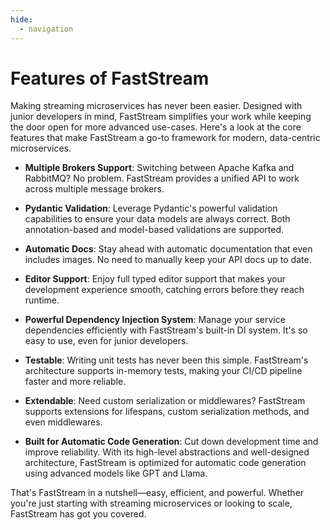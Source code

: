 ```yaml
---
hide:
  - navigation
---
```


# Features of FastStream

Making streaming microservices has never been easier. Designed with junior developers in mind, FastStream simplifies your work while keeping the door open for more advanced use-cases. Here's a look at the core features that make FastStream a go-to framework for modern, data-centric microservices.

- **Multiple Brokers Support**: Switching between Apache Kafka and RabbitMQ? No problem. FastStream provides a unified API to work across multiple message brokers.

- **Pydantic Validation**: Leverage Pydantic's powerful validation capabilities to ensure your data models are always correct. Both annotation-based and model-based validations are supported.

- **Automatic Docs**: Stay ahead with automatic documentation that even includes images. No need to manually keep your API docs up to date.

- **Editor Support**: Enjoy full typed editor support that makes your development experience smooth, catching errors before they reach runtime.

- **Powerful Dependency Injection System**: Manage your service dependencies efficiently with FastStream's built-in DI system. It's so easy to use, even for junior developers.

- **Testable**: Writing unit tests has never been this simple. FastStream's architecture supports in-memory tests, making your CI/CD pipeline faster and more reliable.

- **Extendable**: Need custom serialization or middlewares? FastStream supports extensions for lifespans, custom serialization methods, and even middlewares.

- **Built for Automatic Code Generation**: Cut down development time and improve reliability. With its high-level abstractions and well-designed architecture, FastStream is optimized for automatic code generation using advanced models like GPT and Llama.

That's FastStream in a nutshell—easy, efficient, and powerful. Whether you're just starting with streaming microservices or looking to scale, FastStream has got you covered.
